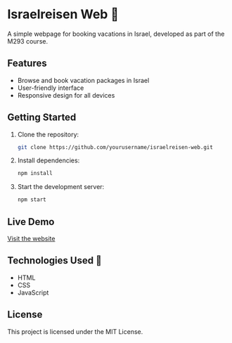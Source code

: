 # Israelreisen Web 🛫

A simple webpage for booking vacations in Israel, developed as part of the M293 course.

## Features

- Browse and book vacation packages in Israel
- User-friendly interface
- Responsive design for all devices

## Getting Started 

1. Clone the repository:
    ```bash
    git clone https://github.com/yourusername/israelreisen-web.git
    ```
2. Install dependencies:
    ```bash
    npm install
    ```
3. Start the development server:
    ```bash
    npm start
    ```

## Live Demo 

[Visit the website](https://israelreisen.netlify.app/)

## Technologies Used 🧰

- HTML
- CSS
- JavaScript

## License 

This project is licensed under the MIT License.

